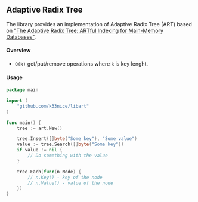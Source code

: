 ## Adaptive Radix Tree

The library provides an implementation of Adaptive Radix Tree (ART) based on ["The Adaptive Radix Tree: ARTful Indexing for Main-Memory Databases"](https://db.in.tum.de/~leis/papers/ART.pdf).

#### Overview

- `O(k)` get/put/remove operations where `k` is key lenght.

#### Usage

```go
package main

import (
    "github.com/k33nice/libart"
)

func main() {
    tree := art.New()

    tree.Insert([]byte("Some key"), "Some value")
    value := tree.Search([]byte("Some key"))
    if value != nil {
        // Do something with the value
    }

    tree.Each(func(n Node) {
        // n.Key() - key of the node
        // n.Value() - value of the node
    })
}
```
